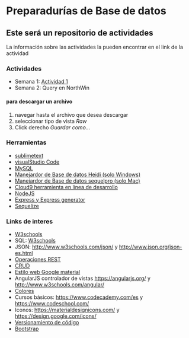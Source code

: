 # Preparadurías de Base de datos

## Este será un repositorio de actividades
La información sobre las actividades la pueden encontrar en el link de la actividad
### Actividades
* Semana 1: [Actividad 1](https://github.com/bunterg/preparaduria/tree/master/Actividad%201)
* Semana 2: Query en NorthWin

#### para descargar un archivo
1. navegar hasta el archivo que desea descargar
2. seleccionar tipo de vista _Raw_
3. Click derecho _Guardar como..._ 

### Herramientas
* [sublimetext](https://www.sublimetext.com/)
* [visualStudio Code](https://code.visualstudio.com/)
* [MySQL](https://www.mysql.com/downloads/)
* [Manejardor de Base de datos Heidi (solo Windows)](http://www.heidisql.com/download.php)
* [Manejardor de Base de datos sequelpro (solo Mac)](https://www.sequelpro.com/)
* [Cloud9 herramienta en linea de desarrollo](https://c9.io/)
* [NodeJS](https://nodejs.org/es/)
* [Express y Express generator](http://expressjs.com/)
* [Sequelize](http://docs.sequelizejs.com/en/v3/)

### Links de interes
* [W3schools](http://www.w3schools.com/)
* SQL: [W3schools](http://www.w3schools.com/sql/default.asp)
* JSON: http://www.w3schools.com/json/ y http://www.json.org/json-es.html
* [Operaciones REST](http://www.restapitutorial.com/lessons/httpmethods.html)
* [CRUD](https://en.wikipedia.org/wiki/Create,_read,_update_and_delete)
* [Estilo web Google material](https://getmdl.io/)
* AngularJS controlador de vistas https://angularjs.org/ y http://www.w3schools.com/angular/
* [Colores](https://material.google.com/style/color.html#color-color-palette)
* Cursos básicos: https://www.codecademy.com/es y https://www.codeschool.com/
* Iconos: https://materialdesignicons.com/ y https://design.google.com/icons/
* [Versionamiento de código](https://github.com/)
* [Bootstrap](http://getbootstrap.com/)